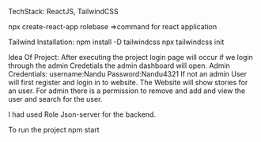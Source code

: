 TechStack: ReactJS, TailwindCSS

npx create-react-app rolebase   =>command for react application

Tailwind Installation:
npm install -D tailwindcss
npx tailwindcss init  


Idea Of Project:
After executing the project login page will occur if we login through the admin Credetials the admin dashboard will open. 
Admin Credentials:
     username:Nandu
     Password:Nandu4321
If not an admin User will first register and login in to website. The Website will show stories for an user.
For admin there is a permission to remove and add and view the user and search for the user.

I had used Role Json-server for the backend.

To run the project npm start

